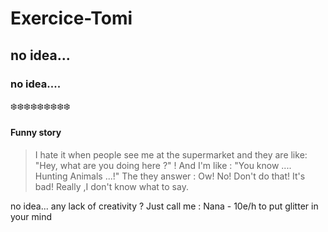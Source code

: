 # Exercice-Tomi

## no idea...

### no idea....

:snowflake::snowflake::snowflake::snowflake::snowflake::snowflake::snowflake::snowflake::snowflake:

#### Funny story

> I hate it when people see me at the supermarket and they are like: "Hey, what are you doing here ?" !
> And I'm like : "You know .... Hunting Animals ...!"
>The they answer : Ow! No! Don't do that!
>It's bad!
>Really ,I don't know what to say.


no idea... any lack of creativity ? Just call me : 
Nana - 10e/h to put glitter in your mind 